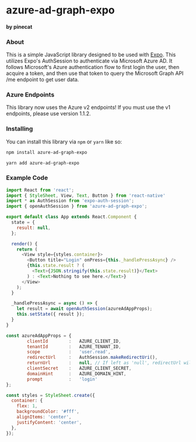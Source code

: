 # azure-ad-graph-expo
#### by pinecat

### About
This is a simple JavaScript library designed to be used with [Expo](https://expo.io).  This utilizes Expo's AuthSession to authenticate via Microsoft Azure AD.  It follows Microsoft's Azure authentication flow to first login the user, then acquire a token, and then use that token to query the Microsoft Graph API /me endpoint to get user data.

### Azure Endpoints
This library now uses the Azure v2 endpoints!  If you must use the v1 endpoints, please use version 1.1.2.

### Installing
You can install this library via `npm` or `yarn` like so:
```sh
npm install azure-ad-graph-expo
```
```sh
yarn add azure-ad-graph-expo
```

### Example Code
```javascript
import React from 'react';
import { StyleSheet, View, Text, Button } from 'react-native'
import * as AuthSession from 'expo-auth-session';
import { openAuthSession } from 'azure-ad-graph-expo';

export default class App extends React.Component {
  state = {
    result: null,
  };

  render() {
    return (
      <View style={styles.container}>
        <Button title="Login" onPress={this._handlePressAsync} />
        {this.state.result ? (
          <Text>{JSON.stringify(this.state.result)}</Text>
        ) : <Text>Nothing to see here.</Text>}
      </View>
    );
  }

  _handlePressAsync = async () => {
    let result = await openAuthSession(azureAdAppProps);
    this.setState({ result });
  }
}

const azureAdAppProps = {
        clientId        :   AZURE_CLIENT_ID,
        tenantId        :   AZURE_TENANT_ID,
        scope           :   'user.read',
        redirectUrl     :   AuthSession.makeRedirectUri(),
        returnUrl       :   null, // If left as 'null', redirectUrl will be used instead
        clientSecret    :   AZURE_CLIENT_SECRET,
        domainHint      :   AZURE_DOMAIN_HINT,
        prompt          :   'login'
};

const styles = StyleSheet.create({
  container: {
    flex: 1,
    backgroundColor: '#fff',
    alignItems: 'center',
    justifyContent: 'center',
  },
});
```
